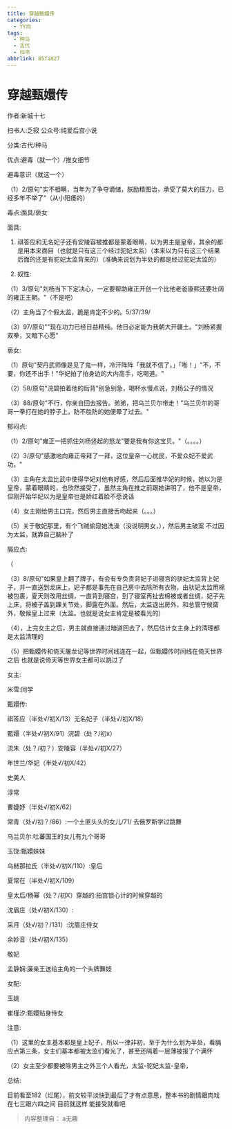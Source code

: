 ```yaml
---
title: 穿越甄嬛传
categories:
  - YY向
tags:
  - 种马
  - 古代
  - 扫书
abbrlink: 85fa827
---
```

# 穿越甄嬛传
作者:新城十七

扫书人:乏寂 公众号:纯爱后宫小说

分类:古代/种马

优点:避毒（就一个）/推女细节

避毒意识（就这一个）

（1）2/原句"实不相瞒，当年为了争夺谪储，朕励精图治，承受了莫大的压力，已经多年不举了"（从小阳痿的）

毒点:面具/亵女

面具:

1.  祺答应和无名妃子还有安陵容被推都是蒙着眼睛，以为男主是皇帝，其余的都是用本来面目（也就是只有这三个经过驼妃太监）（本来以为只有这三个结果后面的还是有驼妃太监背来的）（准确来说划为半处的都是经过驼妃太监的）

2.  奴性:

（1）3/原句"刘杨当下下定决心，一定要帮助雍正开创一个比他老爸康熙还要壮阔的雍正王朝。"（不是吧）

（2）主角当了个假太监，跪是肯定不少的。5/37/39/

（3）97/原句""现在功力已经日益精纯。他日必定能为我朝大开疆土。"刘杨紧握双拳，又暗下心愿"

亵女:

（1）原句"契丹武师像是见了鬼一样，冷汗阵阵「我就不信了。」「嘭！」"不，不要，你还不出手！"华妃拍了拍身边的大内高手，吃喝道。"

（2）58/原句"浣碧拍着他的后背"别急别急，喝杯水慢点说，刘杨公子的情况

（3）88/原句"不行，你亲自回去报告。弟弟，把乌兰贝尔带走！"乌兰贝尔的哥哥一拳打在她的脖子上，防不胜防的她便晕了过去。"

郁闷点:

（1）2/原句"雍正一把抓住刘杨竖起的怒龙"要是我有你这宝贝。"（。。。。）

（2）3/原句"感激地向雍正帝拜了一拜，这位皇帝一心忧民，不爱众妃不爱武功。"

（3）主角在太监比武中使得华妃对他有好感，然后后面推华妃的时候，她以为是皇帝，蒙着眼睛的，也欣然接受了，虽然主角在推之前跟她讲明了，他不是皇帝，但刚开始华妃以为是皇帝也是娇红着脸不愿说话

（4）女主刚给男主口完，然后男主直接舌吻起来（。。。）

（5）关于敬妃那里，有个飞贼偷窥她洗澡（没说明男女，），然后男主破案
不过因为太监，就靠自己脑补了

膈应点:

（

（3）8/原句"如果皇上翻了牌子，有会有专负责背妃子进寝宫的驮妃太监背上妃子，并一直送到龙床上，妃子都是事先在自己房中去除所有衣物，由驮妃太监用棉被包裹，夏天则改用丝绸，一直背到寝宫，到了寝室再扯去棉被或者丝绸，妃子先上床，将被子盖到踝关节处，脚露在外面。然后，太监退出房外，和总管守候窗外，敬候皇上过来（太监。也就是说女主肯定是被看光的）

（4），上完女主之后，男主就直接通过暗道回去了，然后估计女主身上的清理都是太监清理的

（5）把甄嬛传和倚天屠龙记等世界时间线连在一起，但甄嬛传时间线在倚天世界之后
也就是说倚天等世界女主都可以跳过了

女主:

米雪:同学

甄嬛传:

祺答应（半处√/初X/13）无名妃子（半处√/初X/18）

甄嬛（半处√/初X/91）浣碧（处？/初x）

流朱（处？/初？）安陵容（半处√/初X/27）

年世兰/华妃（半处√/初X/42）

史美人

淳常

曹婕妤（半处√/初X/62）

常青（处√/初？/86）:一个土匪头头的女儿/71/ 去俄罗斯学过跳舞

乌兰贝尔:吐蕃国王的女儿有九个哥哥

玉饶:甄嬛妹妹

乌赫那拉氏（半处√/初X/110）:皇后

夏常在（半处√/初X/109）

皇太后/杨幂（处？/初X）穿越的:拍宫锁心计的时候穿越的

沈眉庄（处√/初X/130）:

采月（处√/初？/131）:沈眉庄侍女

余妙音（处√/初X/135）

敬妃

孟静娴:廉亲王送给主角的一个头牌舞妓

女配:

玉姚

崔槿汐:甄嬛贴身侍女

注意:

（1）这里的女主基本都是皇上妃子，所以一律非初，至于为什么划为半处，看膈应点第三条，女主们基本都被太监们看光了，甚至还隔着一层薄被报了个满怀

（2）女主至少都要被除男主之外三个人看光，太监-驼妃太监-皇帝，

总结:

目前看至182（烂尾），前文较平淡快到最后了才有点意思，整本书的剧情跟肉戏在七三跟六四之间
目前就这样 能接受就看吧


> 内容整理自： a无趣
